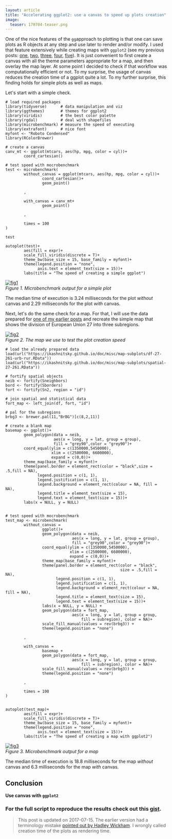 ```yaml
---
layout: article
title: "Accelerating ggplot2: use a canvas to speed up plots creation"
image:
  teaser: 170704-teaser.png
---
```


One of the nice features of the `gg`approach to plotting is that one can save plots as R objects at any step and use later to render and/or modify. I used that feature extensively while creating maps with `ggplot2` (see my previous posts: [one][one], [two][two], [three][three], [four][four], [five][five]). It is just convenient to first create a canvas with all the theme parameters appropriate for a map, and then overlay the map layer. At some point I decided to check if that workflow was computationally efficient or not. To my surprise, the usage of canvas reduces the creation time of a ggplot quite a lot. To my further surprise, this finding holds for simple plots as well as maps.

Let's start with a simple check. 

```
# load required packages
library(tidyverse)      # data manipulation and viz
library(ggthemes)       # themes for ggplot2
library(viridis)        # the best color palette
library(rgdal)          # deal with shapefiles
library(microbenchmark) # measure the speed of executing
library(extrafont)      # nice font
myfont <- "Roboto Condensed"
library(RColorBrewer)

# create a canvas 
canv_mt <- ggplot(mtcars, aes(hp, mpg, color = cyl))+
        coord_cartesian()

# test speed with mocrobenchmark
test <- microbenchmark(
        without_canvas = ggplot(mtcars, aes(hp, mpg, color = cyl))+
                coord_cartesian()+
                geom_point()
        
        ,
        
        with_canvas = canv_mt+
                geom_point()
       
        ,
        
        times = 100
)

test

autoplot(test)+
        aes(fill = expr)+
        scale_fill_viridis(discrete = T)+
        theme_bw(base_size = 15, base_family = myfont)+
        theme(legend.position = "none",
              axis.text = element_text(size = 15))+
        labs(title = "The speed of creating a simple ggplot")
```

[![fig1][f1]][f1]  
*Figure 1. Microbenchmark output for a simple plot*

The median time of execution is 3.24 milliseconds for the plot *without* canvas and 2.29 milliseconds for the plot *with* canvas. 

Next, let's do the same check for a map. For that, I will use the data prepared for [one of my earlier posts][four] and recreate the simple map that shows the division of European Union 27 into three subregions. 

[![fig2][f2]][f2]  
*Figure 2. The map we use to test the plot creation speed*

```
# load the already prepared data
load(url("https://ikashnitsky.github.io/doc/misc/map-subplots/df-27-261-urb-rur.RData"))
load(url("https://ikashnitsky.github.io/doc/misc/map-subplots/spatial-27-261.RData"))

# fortify spatial objects
neib <- fortify(Sneighbors)
bord <- fortify(Sborders)
fort <- fortify(Sn2, region = "id")

# join spatial and statistical data
fort_map <- left_join(df, fort, "id")

# pal for the subregions
brbg3 <- brewer.pal(11,"BrBG")[c(8,2,11)]

# create a blank map
basemap <- ggplot()+
        geom_polygon(data = neib,
                     aes(x = long, y = lat, group = group),
                     fill = "grey90",color = "grey90")+
        coord_equal(ylim = c(1350000,5450000), 
                    xlim = c(2500000, 6600000), 
                    expand = c(0,0))+
        theme_map(base_family = myfont)+
        theme(panel.border = element_rect(color = "black",size = .5,fill = NA),
              legend.position = c(1, 1),
              legend.justification = c(1, 1),
              legend.background = element_rect(colour = NA, fill = NA),
              legend.title = element_text(size = 15),
              legend.text = element_text(size = 15))+
        labs(x = NULL, y = NULL)


# test speed with mocrobenchmark
test_map <- microbenchmark(
        without_canvas = 
                ggplot()+
                geom_polygon(data = neib,
                             aes(x = long, y = lat, group = group),
                             fill = "grey90",color = "grey90")+
                coord_equal(ylim = c(1350000,5450000), 
                            xlim = c(2500000, 6600000), 
                            expand = c(0,0))+
                theme_map(base_family = myfont)+
                theme(panel.border = element_rect(color = "black",
                                                  size = .5,fill = NA),
                      legend.position = c(1, 1),
                      legend.justification = c(1, 1),
                      legend.background = element_rect(colour = NA, fill = NA),
                      legend.title = element_text(size = 15),
                      legend.text = element_text(size = 15))+
                labs(x = NULL, y = NULL) +
                geom_polygon(data = fort_map, 
                             aes(x = long, y = lat, group = group, 
                                 fill = subregion), color = NA)+
                scale_fill_manual(values = rev(brbg3)) +
                theme(legend.position = "none")
        
        ,
        
        with_canvas = 
                basemap +
                geom_polygon(data = fort_map, 
                             aes(x = long, y = lat, group = group, 
                                 fill = subregion), color = NA)+
                scale_fill_manual(values = rev(brbg3)) +
                theme(legend.position = "none")
        
        ,
        
        times = 100
)
      

autoplot(test_map)+
        aes(fill = expr)+
        scale_fill_viridis(discrete = T)+
        theme_bw(base_size = 15, base_family = myfont)+
        theme(legend.position = "none",
              axis.text = element_text(size = 15))+
        labs(title = "The speed of creating a map with ggplot2")
```

[![fig3][f3]][f3]  
*Figure 3. Microbenchmark output for a map*

The median time of execution is 18.8 milliseconds for the map *without* canvas and 6.3 milliseconds for the map *with* canvas. 

## Conclusion
**Use canvas with `ggplot2`**

### For the full script to reproduce the results check out this [gist][gist].  


> This post is updated on 2017-07-15. The earlier version had a terminology mistake [pointed out by Hadley Wickham][hadley]. I wrongly called creation time of the plots as rendering time. 

[f1]: https://ikashnitsky.github.io/images/170704/fig-01-test-simple.png
[f2]: https://ikashnitsky.github.io/images/170704/fig-02-sub.png
[f3]: https://ikashnitsky.github.io/images/170704/fig-03-test-map.png

[one]: https://ikashnitsky.github.io/2017/denmark-nuts-reconstruction/
[two]: https://ikashnitsky.github.io/2017/map-hacking/
[three]: https://ikashnitsky.github.io/2017/align-six-maps/
[four]: https://ikashnitsky.github.io/2017/subplots-in-maps/
[five]: https://ikashnitsky.github.io/2017/colorcoded-map/
[gist]: https://gist.github.com/ikashnitsky/b9c5d0b838daa2338066dbaa3e035dcc
[hadley]: https://twitter.com/hadleywickham/status/882217871769837569
